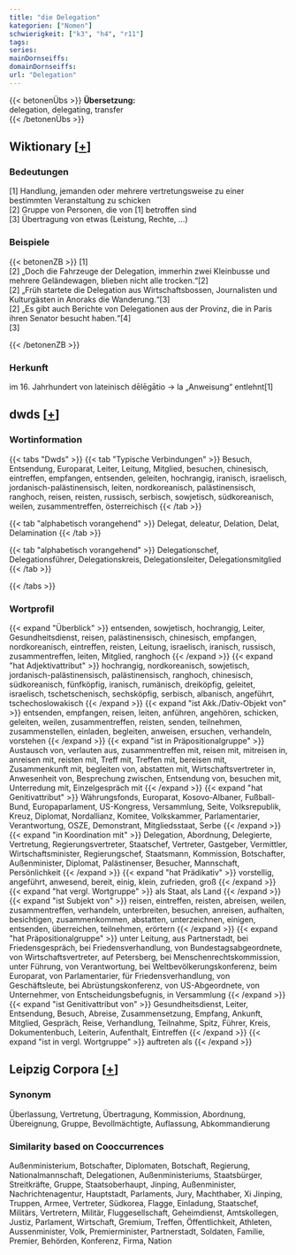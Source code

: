 ```yaml
---
title: "die Delegation"
kategorien: ["Nomen"]
schwierigkeit: ["k3", "h4", "r11"]
tags:
series:
mainDornseiffs:
domainDornseiffs:
url: "Delegation"
---
```


{{< betonenÜbs >}}
**Übersetzung:**  
delegation, delegating, transfer  
{{< /betonenÜbs >}}

## Wiktionary [[+](https://de.wiktionary.org/wiki/Delegation)]

### Bedeutungen
[1] Handlung, jemanden oder mehrere vertretungsweise zu einer bestimmten Veranstaltung zu schicken  
[2] Gruppe von Personen, die von [1] betroffen sind  
[3] Übertragung von etwas (Leistung, Rechte, …)  

### Beispiele
{{< betonenZB >}}
[1]  
[2] „Doch die Fahrzeuge der Delegation, immerhin zwei Kleinbusse und mehrere Geländewagen, blieben nicht alle trocken.“[2]  
[2] „Früh startete die Delegation aus Wirtschaftsbossen, Journalisten und Kulturgästen in Anoraks die Wanderung.“[3]  
[2] „Es gibt auch Berichte von Delegationen aus der Provinz, die in Paris ihren Senator besucht haben.“[4]  
[3]  

{{< /betonenZB >}}
### Herkunft
im 16. Jahrhundert von lateinisch dēlēgātio → la „Anweisung“ entlehnt[1]  



## dwds [[+](https://www.dwds.de/wb/Delegation)]

### Wortinformation
{{< tabs "Dwds" >}}
{{< tab "Typische Verbindungen" >}}
Besuch, Entsendung, Europarat, Leiter, Leitung, Mitglied, besuchen, chinesisch, eintreffen, empfangen, entsenden, geleiten, hochrangig, iranisch, israelisch, jordanisch-palästinensisch, leiten, nordkoreanisch, palästinensisch, ranghoch, reisen, reisten, russisch, serbisch, sowjetisch, südkoreanisch, weilen, zusammentreffen, österreichisch
{{< /tab >}}

{{< tab "alphabetisch vorangehend" >}}
Delegat, deleatur, Delation, Delat, Delamination
{{< /tab >}}

{{< tab "alphabetisch vorangehend" >}}
Delegationschef, Delegationsführer, Delegationskreis, Delegationsleiter, Delegationsmitglied
{{< /tab >}}

{{< /tabs >}}

### Wortprofil
{{< expand "Überblick" >}} entsenden, sowjetisch, hochrangig, Leiter, Gesundheitsdienst, reisen, palästinensisch, chinesisch, empfangen, nordkoreanisch, eintreffen, reisten, Leitung, israelisch, iranisch, russisch, zusammentreffen, leiten, Mitglied, ranghoch {{< /expand >}}
{{< expand "hat Adjektivattribut" >}} hochrangig, nordkoreanisch, sowjetisch, jordanisch-palästinensisch, palästinensisch, ranghoch, chinesisch, südkoreanisch, fünfköpfig, iranisch, rumänisch, dreiköpfig, geleitet, israelisch, tschetschenisch, sechsköpfig, serbisch, albanisch, angeführt, tschechoslowakisch {{< /expand >}}
{{< expand "ist Akk./Dativ-Objekt von" >}} entsenden, empfangen, reisen, leiten, anführen, angehören, schicken, geleiten, weilen, zusammentreffen, reisten, senden, teilnehmen, zusammenstellen, einladen, begleiten, anweisen, ersuchen, verhandeln, vorstehen {{< /expand >}}
{{< expand "ist in Präpositionalgruppe" >}} Austausch von, verlauten aus, zusammentreffen mit, reisen mit, mitreisen in, anreisen mit, reisten mit, Treff mit, Treffen mit, bereisen mit, Zusammenkunft mit, begleiten von, abstatten mit, Wirtschaftsvertreter in, Anwesenheit von, Besprechung zwischen, Entsendung von, besuchen mit, Unterredung mit, Einzelgespräch mit {{< /expand >}}
{{< expand "hat Genitivattribut" >}} Währungsfonds, Europarat, Kosovo-Albaner, Fußball-Bund, Europaparlament, US-Kongress, Versammlung, Seite, Volksrepublik, Kreuz, Diplomat, Nordallianz, Komitee, Volkskammer, Parlamentarier, Verantwortung, OSZE, Demonstrant, Mitgliedsstaat, Serbe {{< /expand >}}
{{< expand "in Koordination mit" >}} Delegation, Abordnung, Delegierte, Vertretung, Regierungsvertreter, Staatschef, Vertreter, Gastgeber, Vermittler, Wirtschaftsminister, Regierungschef, Staatsmann, Kommission, Botschafter, Außenminister, Diplomat, Palästinenser, Besucher, Mannschaft, Persönlichkeit {{< /expand >}}
{{< expand "hat Prädikativ" >}} vorstellig, angeführt, anwesend, bereit, einig, klein, zufrieden, groß {{< /expand >}}
{{< expand "hat vergl. Wortgruppe" >}} als Staat, als Land {{< /expand >}}
{{< expand "ist Subjekt von" >}} reisen, eintreffen, reisten, abreisen, weilen, zusammentreffen, verhandeln, unterbreiten, besuchen, anreisen, aufhalten, besichtigen, zusammenkommen, abstatten, unterzeichnen, einigen, entsenden, überreichen, teilnehmen, erörtern {{< /expand >}}
{{< expand "hat Präpositionalgruppe" >}} unter Leitung, aus Partnerstadt, bei Friedensgespräch, bei Friedensverhandlung, von Bundestagsabgeordnete, von Wirtschaftsvertreter, auf Petersberg, bei Menschenrechtskommission, unter Führung, von Verantwortung, bei Weltbevölkerungskonferenz, beim Europarat, von Parlamentarier, für Friedensverhandlung, von Geschäftsleute, bei Abrüstungskonferenz, von US-Abgeordnete, von Unternehmer, von Entscheidungsbefugnis, in Versammlung {{< /expand >}}
{{< expand "ist Genitivattribut von" >}} Gesundheitsdienst, Leiter, Entsendung, Besuch, Abreise, Zusammensetzung, Empfang, Ankunft, Mitglied, Gespräch, Reise, Verhandlung, Teilnahme, Spitz, Führer, Kreis, Dokumentenbuch, Leiterin, Aufenthalt, Eintreffen {{< /expand >}}
{{< expand "ist in vergl. Wortgruppe" >}} auftreten als {{< /expand >}}

## Leipzig Corpora [[+](https://corpora.uni-leipzig.de/en/res?word=Delegation&corpusId=deu_newscrawl-public_2018)]


### Synonym
Überlassung, Vertretung, Übertragung, Kommission, Abordnung, Übereignung, Gruppe, Bevollmächtigte, Auflassung, Abkommandierung


### Similarity based on Cooccurrences
Außenministerium, Botschafter, Diplomaten, Botschaft, Regierung, Nationalmannschaft, Delegationen, Außenministeriums, Staatsbürger, Streitkräfte, Gruppe, Staatsoberhaupt, Jinping, Außenminister, Nachrichtenagentur, Hauptstadt, Parlaments, Jury, Machthaber, Xi Jinping, Truppen, Armee, Vertreter, Südkorea, Flagge, Einladung, Staatschef, Militärs, Vertretern, Militär, Fluggesellschaft, Geheimdienst, Amtskollegen, Justiz, Parlament, Wirtschaft, Gremium, Treffen, Öffentlichkeit, Athleten, Aussenminister, Volk, Premierminister, Partnerstadt, Soldaten, Familie, Premier, Behörden, Konferenz, Firma, Nation

